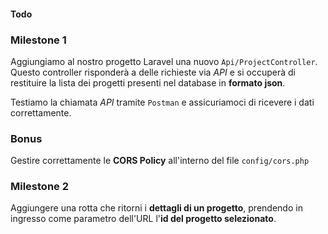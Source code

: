 #### Todo

### Milestone 1
Aggiungiamo al nostro progetto Laravel una nuovo `Api/ProjectController`. Questo controller risponderà a delle richieste via *API* e si occuperà di restituire la lista dei progetti presenti nel database in **formato json**.

Testiamo la chiamata *API* tramite `Postman` e assicuriamoci di ricevere i dati correttamente.

### Bonus 
Gestire correttamente le **CORS Policy** all'interno del file `config/cors.php`

### Milestone 2

Aggiungere una rotta che ritorni i **dettagli di un progetto**, prendendo in ingresso come parametro dell'URL l'**id del progetto selezionato**.
